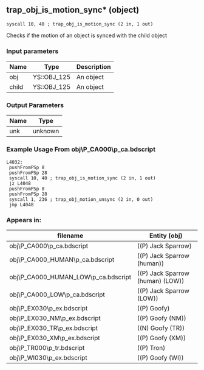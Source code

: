 ## trap_obj_is_motion_sync* (object)

`syscall 10, 40 ; trap_obj_is_motion_sync (2 in, 1 out)`

Checks if the motion of an object is synced with the child object

### Input parameters
| Name | Type | Description
|------|------|------------
| obj   | YS::OBJ_125   | An object
| child   | YS::OBJ_125   | An object


### Output Parameters
| Name | Type
|------|-----
| unk   | unknown   
### Example Usage From obj\P_CA000\p_ca.bdscript
```plaintext
L4032:
 pushFromPSp 8
 pushFromPSp 28
 syscall 10, 40 ; trap_obj_is_motion_sync (2 in, 1 out)
 jz L4048
 pushFromPSp 8
 pushFromPSp 28
 syscall 1, 236 ; trap_obj_motion_unsync (2 in, 0 out)
 jmp L4048
```


### Appears in:
| filename | Entity (obj)
|----------|-------------
| obj\P_CA000\p_ca.bdscript       | ((P) Jack Sparrow)          
| obj\P_CA000_HUMAN\p_ca.bdscript       | ((P) Jack Sparrow (human))          
| obj\P_CA000_HUMAN_LOW\p_ca.bdscript       | ((P) Jack Sparrow (human) (LOW))          
| obj\P_CA000_LOW\p_ca.bdscript       | ((P) Jack Sparrow (LOW))          
| obj\P_EX030\p_ex.bdscript       | ((P) Goofy)          
| obj\P_EX030_NM\p_ex.bdscript       | ((P) Goofy (NM))          
| obj\P_EX030_TR\p_ex.bdscript       | ((N) Goofy (TR))          
| obj\P_EX030_XM\p_ex.bdscript       | ((P) Goofy (XM))          
| obj\P_TR000\p_tr.bdscript       | ((P) Tron)          
| obj\P_WI030\p_ex.bdscript       | ((P) Goofy (WI))          



